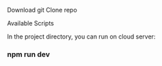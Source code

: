 Download git Clone repo

Available Scripts

In the project directory, you can run on cloud server:

### npm run dev
